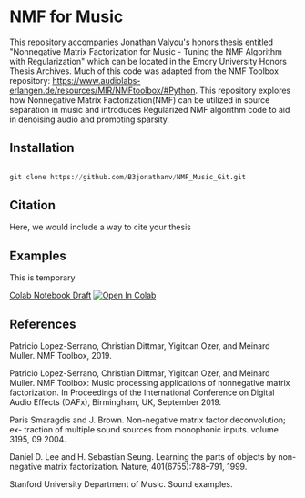 # NMF for Music

This repository accompanies Jonathan Valyou's honors thesis entitled "Nonnegative Matrix Factorization for Music - Tuning the NMF Algorithm with
Regularization" which can be located in the Emory University Honors Thesis Archives.  Much of this code was adapted from the NMF Toolbox repository: https://www.audiolabs-erlangen.de/resources/MIR/NMFtoolbox/#Python.  This repository explores how Nonnegative Matrix Factorization(NMF) can be utilized in source separation in music and introduces Regularized NMF algorithm code to aid in denoising audio and promoting sparsity.

## Installation

```python

git clone https://github.com/B3jonathanv/NMF_Music_Git.git

```

## Citation

Here, we would include a way to cite your thesis

## Examples

This is temporary

[Colab Notebook Draft](https://colab.research.google.com/drive/1LmfdaCCIR96EY2Ur4w7kOO48dYMPIfEj?usp=sharing) [![Open In Colab](https://colab.research.google.com/assets/colab-badge.svg)](https://colab.research.google.com/drive/1LmfdaCCIR96EY2Ur4w7kOO48dYMPIfEj?usp=sharing)

## References

Patricio Lopez-Serrano, Christian Dittmar, Yigitcan Ozer, and Meinard Muller.
NMF Toolbox, 2019.

Patricio Lopez-Serrano, Christian Dittmar, Yigitcan Ozer, and Meinard Muller.
NMF Toolbox: Music processing applications of nonnegative matrix factorization.
In Proceedings of the International Conference on Digital Audio Effects (DAFx),
Birmingham, UK, September 2019.

Paris Smaragdis and J. Brown. Non-negative matrix factor deconvolution; ex-
traction of multiple sound sources from monophonic inputs. volume 3195, 09
2004.

Daniel D. Lee and H. Sebastian Seung. Learning the parts of objects by non-
negative matrix factorization. Nature, 401(6755):788–791, 1999.

Stanford University Department of Music. Sound examples.



